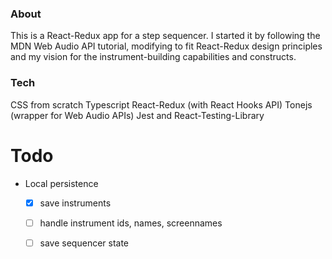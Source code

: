 ### About
This is a React-Redux app for a step sequencer. I started it by following the MDN Web Audio API tutorial, modifying to fit
React-Redux design principles and my vision for the instrument-building capabilities and constructs.

### Tech
CSS from scratch
Typescript
React-Redux (with React Hooks API)
Tonejs (wrapper for Web Audio APIs)
Jest and React-Testing-Library

# Todo
* Local persistence
  * [x] save instruments
  * [ ] handle instrument ids, names, screennames
  * [ ] save sequencer state

